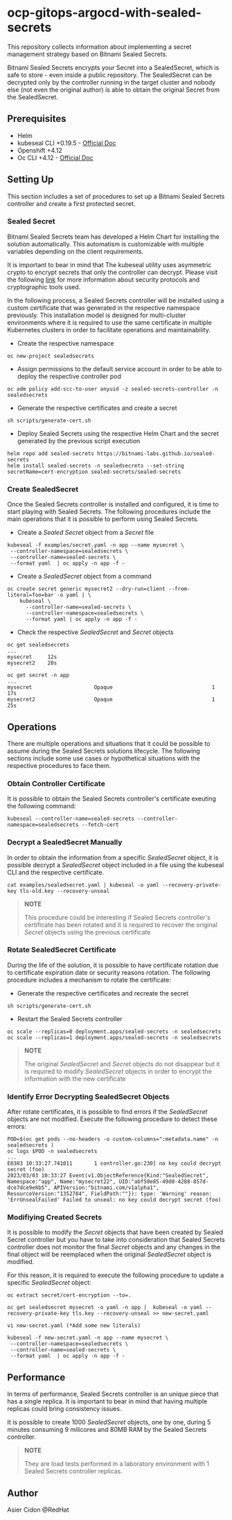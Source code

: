 # ocp-gitops-argocd-with-sealed-secrets

This repository collects information about implementing a secret management strategy based on Bitnami Sealed Secrets.

Bitnami Sealed Secrets encrypts your Secret into a SealedSecret, which is safe to store - even inside a public repository. The SealedSecret can be decrypted only by the controller running in the target cluster and nobody else (not even the original author) is able to obtain the original Secret from the SealedSecret.

## Prerequisites

- Helm
- kubeseal CLI +0.19.5 - [Official Doc](https://github.com/bitnami-labs/sealed-secrets#linux)
- Openshift +4.12
- Oc CLI +4.12 - [Official Doc](https://docs.openshift.com/container-platform/4.12/cli_reference/openshift_cli/getting-started-cli.html)

## Setting Up

This section includes a set of procedures to set up a Bitnami Sealed Secrets controller and create a first protected secret.

### Sealed Secret

Bitnami Sealed Secrets team has developed a Helm Chart for installing the solution automatically. This automatism is customizable with multiple variables depending on the client requirements.

It is important to bear in mind that The kubeseal utility uses asymmetric crypto to encrypt secrets that only the controller can decrypt. Please visit the following [link](https://github.com/bitnami-labs/sealed-secrets/blob/main/docs/developer/crypto.md) for more information about security protocols and cryptographic tools used.

In the following process, a Sealed Secrets controller will be installed using a custom certificate that was generated in the respective namespace previously. This installation model is designed for multi-cluster environments where it is required to use the same certificate in multiple Kubernetes clusters in order to facilitate operations and maintainability.

- Create the respective namespace
 
```$bash
oc new-project sealedsecrets
```

- Assign permissions to the default service account in order to be able to deploy the respective controller pod
 
```$bash
oc adm policy add-scc-to-user anyuid -z sealed-secrets-controller -n sealedsecrets
```

- Generate the respective certificates and create a secret
 
```$bash
sh scripts/generate-cert.sh
```

- Deploy Sealed Secrets using the respective Helm Chart and the secret generated by the previous script execution
 
```$bash
helm repo add sealed-secrets https://bitnami-labs.github.io/sealed-secrets
helm install sealed-secrets -n sealedsecrets --set-string secretName=cert-encryption sealed-secrets/sealed-secrets
```

### Create SealedSecret

Once the Sealed Secrets controller is installed and configured, it is time to start playing with Sealed Secrets. The following procedures include the main operations that it is possible to perform using Sealed Secrets.

- Create a *Sealed Secret* object from a *Secret* file

```$bash
kubeseal -f examples/secret.yaml -n app --name mysecret \
 --controller-namespace=sealedsecrets \
 --controller-name=sealed-secrets \
 --format yaml  | oc apply -n app -f -
```

- Create a *SealedSecret* object from a command

```$bash
oc create secret generic mysecret2 --dry-run=client --from-literal=foo=bar -o yaml | \
    kubeseal \
      --controller-name=sealed-secrets \
      --controller-namespace=sealedsecrets \
      --format yaml | oc apply -n app -f -
```

- Check the respective *SealedSecret* and *Secret* objects

```$bash
oc get sealedsecrets 
...
mysecret     12s
mysecret2    20s

oc get secret -n app
...
mysecret                    Opaque                                1      17s
mysecret2                   Opaque                                1      25s
```

## Operations

There are multiple operations and situations that it could be possible to assume during the Sealed Secrets solutions lifecycle. The following sections include some use cases or hypothetical situations with the respective procedures to face them.

### Obtain Controller Certificate

It is possible to obtain the Sealed Secrets controller's certificate exeuting the following command:

```$bash
kubeseal --controller-name=sealed-secrets --controller-namespace=sealedsecrets --fetch-cert
```
### Decrypt a SealedSecret Manually

In order to obtain the information from a specific *SealedSecret* object, it is possible decrypt a *SealedSecret* object included in a file using the kubeseal CLI and the respective certificate.

```$bash
cat examples/sealedsecret.yaml | kubeseal -o yaml --recovery-private-key tls-old.key --recovery-unseal
```

> **NOTE**
> 
> This procedure could be interesting if Sealed Secrets controller's certificate has been rotated and it is required to recover the original *Secret* objects using the previous certificate

### Rotate SealedSecret Certificate

During the life of the solution, it is possible to have certificate rotation due to certificate expiration date or security reasons rotation. The following procedure includes a mechanism to rotate the certificate:

- Generate the respective certificates and recreate the secret
 
```$bash
sh scripts/generate-cert.sh
```

- Restart the Sealed Secrets controller

```$bash
oc scale --replicas=0 deployment.apps/sealed-secrets -n sealedsecrets
oc scale --replicas=1 deployment.apps/sealed-secrets -n sealedsecrets
```

> **NOTE**
> 
> The original *SealedSecret* and *Secret* objects do not disappear but it is required to modify *SealedSecret* objects in order to encrypt the information with the new certificate

### Identify Error Decrypting SealedSecret Objects

After rotate certificates, it is possible to find errors if the *SealedSecret* objects are not modified. Execute the following procedure to detect these errors: 

```$bash
POD=$(oc get pods --no-headers -o custom-columns=":metadata.name" -n sealedsecrets )
oc logs $POD -n sealedsecrets
...
E0303 10:33:27.741011       1 controller.go:230] no key could decrypt secret (foo)
2023/03/03 10:33:27 Event(v1.ObjectReference{Kind:"SealedSecret", Namespace:"app", Name:"mysecret22", UID:"abf50e85-49d0-4288-857d-dce7dce9e6b5", APIVersion:"bitnami.com/v1alpha1", ResourceVersion:"1352784", FieldPath:""}): type: 'Warning' reason: 'ErrUnsealFailed' Failed to unseal: no key could decrypt secret (foo)
```

### Modifiying Created Secrets

It is possible to modify the *Secret* objects that have been created by Sealed Secret controller but you have to take into consideration that Sealed Secrets controller does not monitor the final *Secret* objects and any changes in the final object will be reemplaced when the original *SealedSecret* object is modified.

For this reason, it is required to execute the following procedure to update a specific *SealedSecret* object:

```$bash
oc extract secret/cert-encryption --to=.

oc get sealedsecret mysecret -o yaml -n app |  kubeseal -o yaml --recovery-private-key tls.key --recovery-unseal >> new-secret.yaml

vi new-secret.yaml (*Add some new literals)

kubeseal -f new-secret.yaml -n app --name mysecret \
 --controller-namespace=sealedsecrets \
 --controller-name=sealed-secrets \
 --format yaml  | oc apply -n app -f -
```

## Performance

In terms of performance, Sealed Secrets controller is an unique piece that has a single replica. It is important to bear in mind that having multiple replicas could bring consistency issues.

It is possible to create 1000 *SealedSecret* objects, one by one, during 5 minutes consuming 9 milicores and 80MB RAM by the Sealed Secrets controller.

> **NOTE**
> 
> They are load tests performed in a laboratory environment with 1 Sealed Secrets controller replicas.

## Author

Asier Cidon @RedHat
